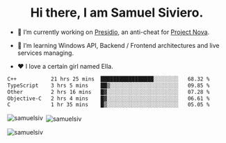 <h1 align="center">Hi there, I am Samuel Siviero.</h1>

- 🔭 I’m currently working on [Presidio](https://presidio.ac), an anti-cheat for [Project Nova](https://discord.gg/novafn).

- 🌱 I’m learning Windows API, Backend / Frontend architectures and live services managing.

- ❤️ I love a certain girl named Ella.

<!--START_SECTION:waka-->

```txt
C++           21 hrs 25 mins  █████████████████░░░░░░░░   68.32 %
TypeScript    3 hrs 5 mins    ██▒░░░░░░░░░░░░░░░░░░░░░░   09.85 %
Other         2 hrs 16 mins   █▓░░░░░░░░░░░░░░░░░░░░░░░   07.28 %
Objective-C   2 hrs 4 mins    █▓░░░░░░░░░░░░░░░░░░░░░░░   06.61 %
C             1 hr 35 mins    █▒░░░░░░░░░░░░░░░░░░░░░░░   05.05 %
```

<!--END_SECTION:waka-->

<p><img align="left" src="https://github-readme-stats.vercel.app/api/top-langs?username=samuelsiv&show_icons=true&locale=en&layout=compact&theme=radical" alt="samuelsiv" /></p>

<p>&nbsp;<img align="center" src="https://github-readme-stats.vercel.app/api?username=samuelsiv&show_icons=true&locale=en&theme=radical" alt="samuelsiv" /></p>
<p align="left"> <img src="https://komarev.com/ghpvc/?username=samuelsiv&label=Profile%20views&color=0e75b6&style=flat" alt="samuelsiv" /> </p>

